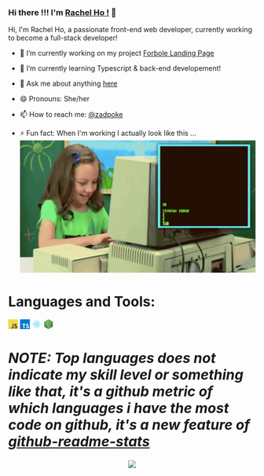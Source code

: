 ### Hi there !!! I'm [Rachel Ho !](https://github.com/rachelhox) 👋

Hi, I'm Rachel Ho, a passionate front-end web developer, currently working to become a full-stack developer!

- 🔭 I’m currently working on my project [Forbole Landing Page](https://github.com/forbole/landing-page-v2)

- 🌱 I’m currently learning Typescript & back-end developement!

- 💬 Ask me about anything [here](https://github.com/rachelhox/rachelhox/issues)

- 😄 Pronouns: She/her

- 📫 How to reach me: [@zadpoke](https://twitter.com/zadpoke)

- ⚡ Fun fact: When I'm working I actually look like this ...
  ![me](https://github.com/rachelhox/rachelhox/blob/master/assets/tenor.gif)

# **Languages and Tools:**

<code><img height="20" src="https://raw.githubusercontent.com/github/explore/80688e429a7d4ef2fca1e82350fe8e3517d3494d/topics/javascript/javascript.png"></code>
<code><img height="20" src="https://raw.githubusercontent.com/github/explore/80688e429a7d4ef2fca1e82350fe8e3517d3494d/topics/typescript/typescript.png"></code>
<code><img height="20" src="https://raw.githubusercontent.com/github/explore/80688e429a7d4ef2fca1e82350fe8e3517d3494d/topics/react/react.png"></code>
<code><img height="20" src="https://raw.githubusercontent.com/github/explore/80688e429a7d4ef2fca1e82350fe8e3517d3494d/topics/nodejs/nodejs.png"></code>

<!-- <code><img height="20" src="https://raw.githubusercontent.com/github/explore/5c058a388828bb5fde0bcafd4bc867b5bb3f26f3/topics/graphql/graphql.png"></code> -->

# _NOTE: Top languages does not indicate my skill level or something like that, it's a github metric of which languages i have the most code on github, it's a new feature of [github-readme-stats](https://github.com/anuraghazra/github-readme-stats)_

<p align="center">
<a href="https://github.com/rachelhox/github-readme-stats">
  <img align="center" src="https://github-readme-stats.vercel.app/api/top-langs/?username=rachelhox&layout=compact&theme=radical" />
</a>
</p>

<!--
**rachelhox/rachelhox** is a ✨ _special_ ✨ repository because its `README.md` (this file) appears on your GitHub profile.

Here are some ideas to get you started:

- 🔭 I’m currently working on ...
- 🌱 I’m currently learning ...
- 👯 I’m looking to collaborate on ...
- 🤔 I’m looking for help with ...
- 💬 Ask me about ...
- 📫 How to reach me: ...
- 😄 Pronouns: ...
- ⚡ Fun fact: ...
-->
